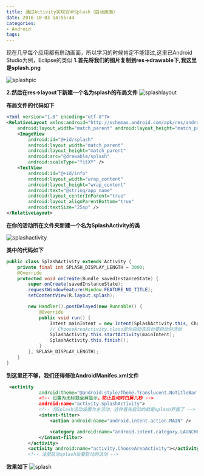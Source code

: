 ```yaml
---
title: 通过Activity实现安卓Splash（启动画面）
date: 2016-10-03 14:55:44
categories:
- Android
tags: 
---
```

现在几乎每个应用都有启动画面，所以学习的时候肯定不能错过,这里已Android Studio为例，Eclipse的类似
**1.首先将我们的图片复制到res->drawable下,我这里是splash.png**

<img src="http://blog-10069184.cos.myqcloud.com/Android/%E9%80%9A%E8%BF%87Activity%E5%AE%9E%E7%8E%B0Splash/splashPic.png" alt="splashpic" class="aligncenter size-full wp-image-601" />

**2.然后在res->layout下新建一个名为splash的布局文件**
<img src="http://blog-10069184.cos.myqcloud.com/Android/%E9%80%9A%E8%BF%87Activity%E5%AE%9E%E7%8E%B0Splash/splashLayout.png" alt="splashlayout" class="aligncenter size-full wp-image-600" />

**布局文件的代码如下**

```xml
<?xml version="1.0" encoding="utf-8"?>
<RelativeLayout xmlns:android="http://schemas.android.com/apk/res/android"
    android:layout_width="match_parent" android:layout_height="match_parent">
    <ImageView
        android:id="@+id/splash"
        android:layout_width="match_parent"
        android:layout_height="match_parent"
        android:src="@drawable/splash"
        android:scaleType="fitXY" />
    <TextView
        android:id="@+id/info"
        android:layout_width="wrap_content"
        android:layout_height="wrap_content"
        android:text="@string/app_name"
        android:layout_centerInParent="true"
        android:layout_alignParentBottom="true"
        android:textSize="25sp" />
</RelativeLayout>
```

**在你的活动所在文件夹新建一个名为SplashActivity的类**

<img src="http://blog-10069184.cos.myqcloud.com/Android/%E9%80%9A%E8%BF%87Activity%E5%AE%9E%E7%8E%B0Splash/splashActivity.png" alt="splashactivity" class="aligncenter size-full wp-image-599" />

**类中的代码如下**

```java
public class SplashActivity extends Activity {
    private final int SPLASH_DISPLAY_LENGTH = 3000;
    @Override
    protected void onCreate(Bundle savedInstanceState) {
        super.onCreate(savedInstanceState);
        requestWindowFeature(Window.FEATURE_NO_TITLE);
        setContentView(R.layout.splash);

        new Handler().postDelayed(new Runnable() {
            @Override
            public void run() {
                Intent mainIntent = new Intent(SplashActivity.this, ChooseAreaActivity.class);
                // ChooseAreaActivity.class是你启动完后台要启动的活动
                SplashActivity.this.startActivity(mainIntent);
                SplashActivity.this.finish();
            }
        }, SPLASH_DISPLAY_LENGTH);
    }
}
```

**到这里还不够，我们还得修改AndroidManifes.xml文件**
```xml
 <activity
            android:theme="@android:style/Theme.Translucent.NoTitleBar.Fullscreen"
            <!-- 设置为无标题全屏显示，防止启动时白屏几秒 -->
            android:name="activity.SplashActivity">
            <!-- 将Splash活动设置为主活动，这样首先启动的就是splash界面了 -->
            <intent-filter>
                <action android:name="android.intent.action.MAIN" />

                <category android:name="android.intent.category.LAUNCHER" />
            </intent-filter>
        </activity>
        <activity android:name="activity.ChooseAreaActivity"></activity>
        <!-- 注册启动splash后要启动的活动 -->
```

**效果如下**
<img src="http://blog-10069184.cos.myqcloud.com/Android/%E9%80%9A%E8%BF%87Activity%E5%AE%9E%E7%8E%B0Splash/splash.png" alt="splash" class="aligncenter size-large wp-image-606" />